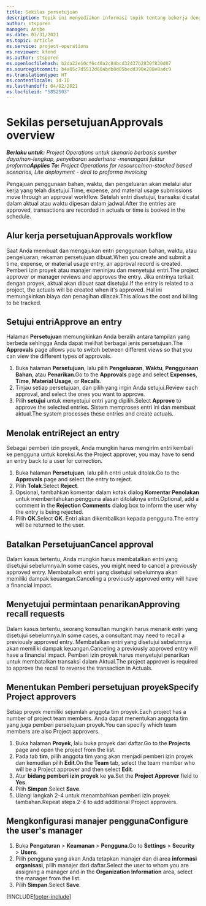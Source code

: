 ```yaml
---
title: Sekilas persetujuan
description: Topik ini menyediakan informasi topik tentang bekerja dengan nilai persetujuan dalam Project Operations.
author: stsporen
manager: Annbe
ms.date: 03/31/2021
ms.topic: article
ms.service: project-operations
ms.reviewer: kfend
ms.author: stsporen
ms.openlocfilehash: b2da22e10cf6c40a2c84bcd32437b2830f830d07
ms.sourcegitcommit: b4a05c7d5512d60abdb0d05bedd390e288e8adc9
ms.translationtype: HT
ms.contentlocale: id-ID
ms.lasthandoff: 04/02/2021
ms.locfileid: "5852503"
---
```

# <a name="approvals-overview"></a><span data-ttu-id="a8f8b-103">Sekilas persetujuan</span><span class="sxs-lookup"><span data-stu-id="a8f8b-103">Approvals overview</span></span>

<span data-ttu-id="a8f8b-104">_**Berlaku untuk:** Project Operations untuk skenario berbasis sumber daya/non-lengkap, penyebaran sederhana -menangani faktur proforma_</span><span class="sxs-lookup"><span data-stu-id="a8f8b-104">_**Applies To:** Project Operations for resource/non-stocked based scenarios, Lite deployment - deal to proforma invoicing_</span></span>

<span data-ttu-id="a8f8b-105">Pengajuan penggunaan bahan, waktu, dan pengeluaran akan melalui alur kerja yang telah disetujui.</span><span class="sxs-lookup"><span data-stu-id="a8f8b-105">Time, expense, and material usage submissions move through an approval workflow.</span></span> <span data-ttu-id="a8f8b-106">Setelah entri disetujui, transaksi dicatat dalam aktual atau waktu dipesan dalam jadwal.</span><span class="sxs-lookup"><span data-stu-id="a8f8b-106">After the entries are approved, transactions are recorded in actuals or time is booked in the schedule.</span></span>

## <a name="approvals-workflow"></a><span data-ttu-id="a8f8b-107">Alur kerja persetujuan</span><span class="sxs-lookup"><span data-stu-id="a8f8b-107">Approvals workflow</span></span>
<span data-ttu-id="a8f8b-108">Saat Anda membuat dan mengajukan entri penggunaan bahan, waktu, atau pengeluaran, rekaman persetujuan dibuat.</span><span class="sxs-lookup"><span data-stu-id="a8f8b-108">When you create and submit a time, expense, or material usage entry, an approval record is created.</span></span> <span data-ttu-id="a8f8b-109">Pemberi izin proyek atau manajer meninjau dan menyetujui entri.</span><span class="sxs-lookup"><span data-stu-id="a8f8b-109">The project approver or manager reviews and approves the entry.</span></span> <span data-ttu-id="a8f8b-110">Jika entrinya terkait dengan proyek, aktual akan dibuat saat disetujui.</span><span class="sxs-lookup"><span data-stu-id="a8f8b-110">If the entry is related to a project, the actuals will be created when it's approved.</span></span> <span data-ttu-id="a8f8b-111">Hal ini memungkinkan biaya dan penagihan dilacak.</span><span class="sxs-lookup"><span data-stu-id="a8f8b-111">This allows the cost and billing to be tracked.</span></span>

## <a name="approve-an-entry"></a><span data-ttu-id="a8f8b-112">Setujui entri</span><span class="sxs-lookup"><span data-stu-id="a8f8b-112">Approve an entry</span></span>
<span data-ttu-id="a8f8b-113">Halaman **Persetujuan** memungkinkan Anda beralih antara tampilan yang berbeda sehingga Anda dapat melihat berbagai jenis persetujuan.</span><span class="sxs-lookup"><span data-stu-id="a8f8b-113">The **Approvals** page allows you to switch between different views so that you can view the different types of approvals.</span></span>
  
1. <span data-ttu-id="a8f8b-114">Buka halaman **Persetujuan**, lalu pilih **Pengeluaran**, **Waktu**, **Penggunaan Bahan**, atau **Penarikan**.</span><span class="sxs-lookup"><span data-stu-id="a8f8b-114">Go to the **Approvals** page and select **Expenses**, **Time**, **Material Usage**, or **Recalls**.</span></span>
2. <span data-ttu-id="a8f8b-115">Tinjau setiap persetujuan, dan pilih yang ingin Anda setujui.</span><span class="sxs-lookup"><span data-stu-id="a8f8b-115">Review each approval, and select the ones you want to approve.</span></span>
3. <span data-ttu-id="a8f8b-116">Pilih **setujui** untuk menyetujui entri yang dipilih.</span><span class="sxs-lookup"><span data-stu-id="a8f8b-116">Select **Approve** to approve the selected entries.</span></span>
<span data-ttu-id="a8f8b-117">Sistem memproses entri ini dan membuat aktual.</span><span class="sxs-lookup"><span data-stu-id="a8f8b-117">The system processes these entries and create actuals.</span></span>

## <a name="reject-an-entry"></a><span data-ttu-id="a8f8b-118">Menolak entri</span><span class="sxs-lookup"><span data-stu-id="a8f8b-118">Reject an entry</span></span>
<span data-ttu-id="a8f8b-119">Sebagai pemberi izin proyek, Anda mungkin harus mengirim entri kembali ke pengguna untuk koreksi.</span><span class="sxs-lookup"><span data-stu-id="a8f8b-119">As the Project approver, you may have to send an entry back to a user for correction.</span></span>
  
1. <span data-ttu-id="a8f8b-120">Buka halaman **Persetujuan**, lalu pilih entri untuk ditolak.</span><span class="sxs-lookup"><span data-stu-id="a8f8b-120">Go to the **Approvals** page and select the entry to reject.</span></span> 
2. <span data-ttu-id="a8f8b-121">Pilih **Tolak**.</span><span class="sxs-lookup"><span data-stu-id="a8f8b-121">Select **Reject**.</span></span>
3. <span data-ttu-id="a8f8b-122">Opsional, tambahkan komentar dalam kotak dialog **Komentar Penolakan** untuk memberitahukan pengguna alasan ditolaknya entri.</span><span class="sxs-lookup"><span data-stu-id="a8f8b-122">Optional, add a comment in the **Rejection Comments** dialog box to inform the user why the entry is being rejected.</span></span>
4. <span data-ttu-id="a8f8b-123">Pilih **OK**.</span><span class="sxs-lookup"><span data-stu-id="a8f8b-123">Select **OK**.</span></span> <span data-ttu-id="a8f8b-124">Entri akan dikembalikan kepada pengguna.</span><span class="sxs-lookup"><span data-stu-id="a8f8b-124">The entry will be returned to the user.</span></span>
  
## <a name="cancel-approval"></a><span data-ttu-id="a8f8b-125">Batalkan Persetujuan</span><span class="sxs-lookup"><span data-stu-id="a8f8b-125">Cancel approval</span></span>
<span data-ttu-id="a8f8b-126">Dalam kasus tertentu, Anda mungkin harus membatalkan entri yang disetujui sebelumnya.</span><span class="sxs-lookup"><span data-stu-id="a8f8b-126">In some cases, you might need to cancel a previously approved entry.</span></span> <span data-ttu-id="a8f8b-127">Membatalkan entri yang disetujui sebelumnya akan memiliki dampak keuangan.</span><span class="sxs-lookup"><span data-stu-id="a8f8b-127">Canceling a previously approved entry will have a financial impact.</span></span> 

## <a name="approving-recall-requests"></a><span data-ttu-id="a8f8b-128">Menyetujui permintaan penarikan</span><span class="sxs-lookup"><span data-stu-id="a8f8b-128">Approving recall requests</span></span>
<span data-ttu-id="a8f8b-129">Dalam kasus tertentu, seorang konsultan mungkin harus menarik entri yang disetujui sebelumnya.</span><span class="sxs-lookup"><span data-stu-id="a8f8b-129">In some cases, a consultant may need to recall a previously approved entry.</span></span> <span data-ttu-id="a8f8b-130">Membatalkan entri yang disetujui sebelumnya akan memiliki dampak keuangan.</span><span class="sxs-lookup"><span data-stu-id="a8f8b-130">Canceling a previously approved entry will have a financial impact.</span></span> <span data-ttu-id="a8f8b-131">Pemberi izin proyek harus menyetujui penarikan untuk membatalkan transaksi dalam Aktual.</span><span class="sxs-lookup"><span data-stu-id="a8f8b-131">The project approver is required to approve the recall to reverse the transaction in Actuals.</span></span>

## <a name="specify-project-approvers"></a><span data-ttu-id="a8f8b-132">Menentukan Pemberi persetujuan proyek</span><span class="sxs-lookup"><span data-stu-id="a8f8b-132">Specify Project approvers</span></span>
<span data-ttu-id="a8f8b-133">Setiap proyek memiliki sejumlah anggota tim proyek.</span><span class="sxs-lookup"><span data-stu-id="a8f8b-133">Each project has a number of project team members.</span></span> <span data-ttu-id="a8f8b-134">Anda dapat menentukan anggota tim yang juga pemberi persetujuan proyek.</span><span class="sxs-lookup"><span data-stu-id="a8f8b-134">You can specify which team members are also Project approvers.</span></span>

1. <span data-ttu-id="a8f8b-135">Buka halaman **Proyek**, lalu buka proyek dari daftar.</span><span class="sxs-lookup"><span data-stu-id="a8f8b-135">Go to the **Projects** page and open the project from the list.</span></span>
2. <span data-ttu-id="a8f8b-136">Pada tab **tim**, pilih anggota tim yang akan menjadi pemberi izin proyek dan kemudian pilih **Edit**.</span><span class="sxs-lookup"><span data-stu-id="a8f8b-136">On the **Team** tab, select the team member who will be a Project approver and then select **Edit**.</span></span>
3. <span data-ttu-id="a8f8b-137">Atur **bidang pemberi izin proyek** ke **ya**.</span><span class="sxs-lookup"><span data-stu-id="a8f8b-137">Set the **Project Approver** field to **Yes**.</span></span>
4. <span data-ttu-id="a8f8b-138">Pilih **Simpan**.</span><span class="sxs-lookup"><span data-stu-id="a8f8b-138">Select **Save**.</span></span>
5. <span data-ttu-id="a8f8b-139">Ulangi langkah 2-4 untuk menambahkan pemberi izin proyek tambahan.</span><span class="sxs-lookup"><span data-stu-id="a8f8b-139">Repeat steps 2-4 to add additional Project approvers.</span></span>

## <a name="configure-the-users-manager"></a><span data-ttu-id="a8f8b-140">Mengkonfigurasi manajer pengguna</span><span class="sxs-lookup"><span data-stu-id="a8f8b-140">Configure the user's manager</span></span>

1. <span data-ttu-id="a8f8b-141">Buka **Pengaturan** > **Keamanan** > **Pengguna**.</span><span class="sxs-lookup"><span data-stu-id="a8f8b-141">Go to **Settings** > **Security** > **Users**.</span></span>
2. <span data-ttu-id="a8f8b-142">Pilih pengguna yang akan Anda tetapkan manajer dan di area **informasi organisasi**, pilih manajer dari daftar.</span><span class="sxs-lookup"><span data-stu-id="a8f8b-142">Select the user to whom you are assigning a manager and in the **Organization Information** area, select the manager from the list.</span></span> 
3. <span data-ttu-id="a8f8b-143">Pilih **Simpan**.</span><span class="sxs-lookup"><span data-stu-id="a8f8b-143">Select **Save**.</span></span>




[!INCLUDE[footer-include](../includes/footer-banner.md)]

